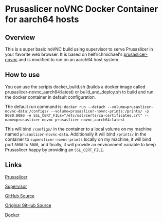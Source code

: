 # Prusaslicer noVNC Docker Container for aarch64 hosts

## Overview

This is a super basic noVNC build using supervisor to serve Prusaslicer in your favorite web browser.
It is based on helfrichmichael's [prusaslicer-novnc](https://github.com/helfrichmichael/prusaslicer-novnc) and is modified to run on an aarch64 host system.

## How to use

You can use the scripts docker_build.sh (builds a docker image called prusaslicer-novnc_aarch64:latest) or build_and_deploy.sh to build and run the docker container in default configuration.

The default run command is: `docker run --detach --volume=prusaslicer-novnc-data:/configs/ --volume=prusaslicer-novnc-prints:/prints/ -p 8080:8080 -e SSL_CERT_FILE="/etc/ssl/certs/ca-certificates.crt" --name=prusaslicer-novnc prusaslicer-novnc_aarch64:latest`

This will bind `/configs/` in the container to a local volume on my machine named `prusaslicer-novnc-data`. Additionally it will bind `/prints/` in the container to `superslicer-novnc-prints` locally on my machine, it will bind port `8080` to `8080`, and finally, it will provide an environment variable to keep Prusaslicer happy by providing an `SSL_CERT_FILE`.

## Links

[Prusaslicer](https://www.prusa3d.com/prusaslicer/)

[Supervisor](http://supervisord.org/)

[GitHub Source](https://github.com/jornylein/prusaslicer-novnc_aarch64)

[Original GitHub Source](https://github.com/helfrichmichael/prusaslicer-novnc)

[Docker](https://hub.docker.com/r/mikeah/prusaslicer-novnc)